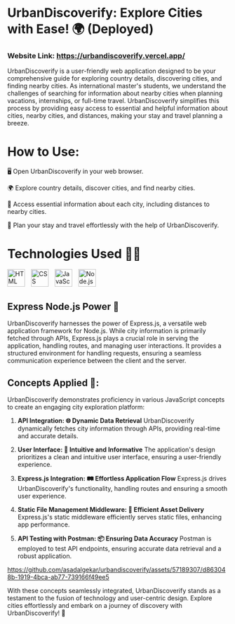 # UrbanDiscoverify: Explore Cities with Ease! 🌍 (Deployed)

### Website Link: https://urbandiscoverify.vercel.app/

UrbanDiscoverify is a user-friendly web application designed to be your comprehensive guide for exploring country details, discovering cities, and finding nearby cities. As international master's students, we understand the challenges of searching for information about nearby cities when planning vacations, internships, or full-time travel. UrbanDiscoverify simplifies this process by providing easy access to essential and helpful information about cities, nearby cities, and distances, making your stay and travel planning a breeze.

# How to Use:

🖥️ Open UrbanDiscoverify in your web browser.

🌍 Explore country details, discover cities, and find nearby cities.

🔗 Access essential information about each city, including distances to nearby cities.

🔄 Plan your stay and travel effortlessly with the help of UrbanDiscoverify.

# Technologies Used 👨‍💻

<p align="left">
  <img alt="HTML" width="40px" style="padding-right:10px;" src="https://cdn.jsdelivr.net/gh/devicons/devicon/icons/html5/html5-plain.svg" />
  <img alt="CSS" width="40px" style="padding-right:10px;" src="https://cdn.jsdelivr.net/gh/devicons/devicon/icons/css3/css3-plain.svg" />
  <img alt="JavaScript" width="40px" style="padding-right:10px;" src="https://cdn.jsdelivr.net/gh/devicons/devicon/icons/javascript/javascript-plain.svg" />
  <img alt="Node.js" width="40px" style="padding-right:10px;" src="https://cdn.jsdelivr.net/gh/devicons/devicon/icons/nodejs/nodejs-plain.svg" />
</p>

## Express Node.js Power 💪

UrbanDiscoverify harnesses the power of Express.js, a versatile web application framework for Node.js. While city information is primarily fetched through APIs, Express.js plays a crucial role in serving the application, handling routes, and managing user interactions. It provides a structured environment for handling requests, ensuring a seamless communication experience between the client and the server.

## Concepts Applied 🧮:

UrbanDiscoverify demonstrates proficiency in various JavaScript concepts to create an engaging city exploration platform:

1. **API Integration: 🌐 Dynamic Data Retrieval**
   UrbanDiscoverify dynamically fetches city information through APIs, providing real-time and accurate details.

2. **User Interface: 🎨 Intuitive and Informative**
   The application's design prioritizes a clean and intuitive user interface, ensuring a user-friendly experience.

3. **Express.js Integration: 🛤️ Effortless Application Flow**
   Express.js drives UrbanDiscoverify's functionality, handling routes and ensuring a smooth user experience.

4. **Static File Management Middleware: 📁 Efficient Asset Delivery**
   Express.js's static middleware efficiently serves static files, enhancing app performance.

5. **API Testing with Postman: 📦 Ensuring Data Accuracy**
   Postman is employed to test API endpoints, ensuring accurate data retrieval and a robust application.



https://github.com/asadalgekar/urbandiscoverify/assets/57189307/d863048b-1919-4bca-ab77-739166f49ee5






With these concepts seamlessly integrated, UrbanDiscoverify stands as a testament to the fusion of technology and user-centric design. Explore cities effortlessly and embark on a journey of discovery with UrbanDiscoverify! 💪
